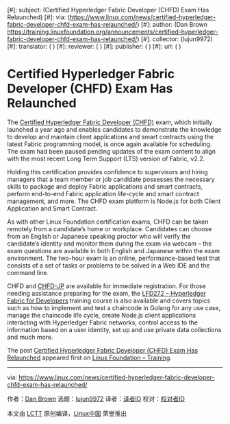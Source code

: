[#]: subject: (Certified Hyperledger Fabric Developer (CHFD) Exam Has Relaunched)
[#]: via: (https://www.linux.com/news/certified-hyperledger-fabric-developer-chfd-exam-has-relaunched/)
[#]: author: (Dan Brown https://training.linuxfoundation.org/announcements/certified-hyperledger-fabric-developer-chfd-exam-has-relaunched/)
[#]: collector: (lujun9972)
[#]: translator: ( )
[#]: reviewer: ( )
[#]: publisher: ( )
[#]: url: ( )

Certified Hyperledger Fabric Developer (CHFD) Exam Has Relaunched
======

The [Certified Hyperledger Fabric Developer (CHFD)][1] exam, which initially launched a year ago and enables candidates to demonstrate the knowledge to develop and maintain client applications and smart contracts using the latest Fabric programming model, is once again available for scheduling. The exam had been paused pending updates of the exam content to align with the most recent Long Term Support (LTS) version of Fabric, v2.2. 

Holding this certification provides confidence to supervisors and hiring managers that a team member or job candidate possesses the necessary skills to package and deploy Fabric applications and smart contracts, perform end-to-end Fabric application life-cycle and smart contract management, and more. The CHFD exam platform is Node.js for both Client Application and Smart Contract. 

As with other Linux Foundation certification exams, CHFD can be taken remotely from a candidate’s home or workplace. Candidates can choose from an English or Japanese speaking proctor who will verify the candidate’s identity and monitor them during the exam via webcam – the exam questions are available in both English and Japanese within the exam environment. The two-hour exam is an online, performance-based test that consists of a set of tasks or problems to be solved in a Web IDE and the command line.

CHFD and [CHFD-JP][2] are available for immediate registration. For those needing assistance preparing for the exam, the [LFD272 – Hyperledger Fabric for Developers][3] training course is also available and covers topics such as how to implement and test a chaincode in Golang for any use case, manage the chaincode life cycle, create Node.js client applications interacting with Hyperledger Fabric networks, control access to the information based on a user identity, set up and use private data collections and much more.

The post [Certified Hyperledger Fabric Developer (CHFD) Exam Has Relaunched][4] appeared first on [Linux Foundation – Training][5].

--------------------------------------------------------------------------------

via: https://www.linux.com/news/certified-hyperledger-fabric-developer-chfd-exam-has-relaunched/

作者：[Dan Brown][a]
选题：[lujun9972][b]
译者：[译者ID](https://github.com/译者ID)
校对：[校对者ID](https://github.com/校对者ID)

本文由 [LCTT](https://github.com/LCTT/TranslateProject) 原创编译，[Linux中国](https://linux.cn/) 荣誉推出

[a]: https://training.linuxfoundation.org/announcements/certified-hyperledger-fabric-developer-chfd-exam-has-relaunched/
[b]: https://github.com/lujun9972
[1]: https://training.linuxfoundation.org/certification/certified-hyperledger-fabric-developer/
[2]: https://training.linuxfoundation.org/certification/certified-hyperledger-fabric-developer-chfd-jp/
[3]: https://training.linuxfoundation.org/certification/certified-hyperledger-fabric-developer/?utm_source=lftraining&utm_medium=blog&utm_campaign=hyperledger
[4]: https://training.linuxfoundation.org/announcements/certified-hyperledger-fabric-developer-chfd-exam-has-relaunched/
[5]: https://training.linuxfoundation.org/
